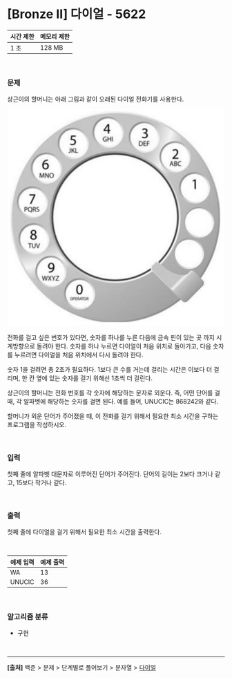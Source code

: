 # [Bronze Ⅱ] 다이얼 - 5622

|시간 제한|메모리 제한|
|---|---|
|1 초|128 MB|

<br>

### 문제
상근이의 할머니는 아래 그림과 같이 오래된 다이얼 전화기를 사용한다.

![alt text](image.png)

전화를 걸고 싶은 번호가 있다면, 숫자를 하나를 누른 다음에 금속 핀이 있는 곳 까지 시계방향으로 돌려야 한다. 숫자를 하나 누르면 다이얼이 처음 위치로 돌아가고, 다음 숫자를 누르려면 다이얼을 처음 위치에서 다시 돌려야 한다.

숫자 1을 걸려면 총 2초가 필요하다. 1보다 큰 수를 거는데 걸리는 시간은 이보다 더 걸리며, 한 칸 옆에 있는 숫자를 걸기 위해선 1초씩 더 걸린다.

상근이의 할머니는 전화 번호를 각 숫자에 해당하는 문자로 외운다. 즉, 어떤 단어를 걸 때, 각 알파벳에 해당하는 숫자를 걸면 된다. 예를 들어, UNUCIC는 868242와 같다.

할머니가 외운 단어가 주어졌을 때, 이 전화를 걸기 위해서 필요한 최소 시간을 구하는 프로그램을 작성하시오.

<br>

### 입력
첫째 줄에 알파벳 대문자로 이루어진 단어가 주어진다. 단어의 길이는 2보다 크거나 같고, 15보다 작거나 같다.

<br>

### 출력
첫째 줄에 다이얼을 걸기 위해서 필요한 최소 시간을 출력한다.

<br>

|예제 입력|예제 출력|
|---|---|
|WA|13|
|UNUCIC|36|

<br>

### 알고리즘 분류
* 구현

<br>

---
**[출처]** 백준 > 문제 > 단계별로 풀어보기 > 문자열 > [다이얼](https://www.acmicpc.net/problem/5622)